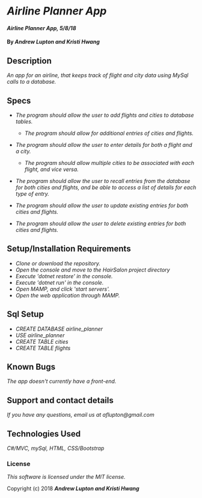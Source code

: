 # _Airline Planner App_

#### _Airline Planner App, 5/8/18_

#### By _**Andrew Lupton and Kristi Hwang**_

## Description

_An app for an airline, that keeps track of flight and city data using MySql calls to a database._

## Specs

* _The program should allow the user to add flights and cities to database tables._
  * _The program should allow for additional entries of cities and flights._

* _The program should allow the user to enter details for both a flight and a city._
  * _The program should allow multiple cities to be associated with each flight, and vice versa._

* _The program should allow the user to recall entries from the database for both cities and flights, and be able to access a list of details for each type of entry._

* _The program should allow the user to update existing entries for both cities and flights._

* _The program should allow the user to delete existing entries for both cities and flights._


## Setup/Installation Requirements

* _Clone or download the repository._
* _Open the console and move to the HairSalon project directory_
* _Execute 'dotnet restore' in the console._
* _Execute 'dotnet run' in the console._
* _Open MAMP, and click 'start servers'._
* _Open the web application through MAMP._

## Sql Setup

* _CREATE DATABASE airline_planner_
* _USE airline_planner_
* _CREATE TABLE cities_
* _CREATE TABLE flights_

## Known Bugs

_The app doesn't currently have a front-end._

## Support and contact details

_If you have any questions, email us at aflupton@gmail.com_

## Technologies Used

_C#/MVC, mySql, HTML, CSS/Bootstrap_

### License

*This software is licensed under the MIT license.*

Copyright (c) 2018 **_Andrew Lupton and Kristi Hwang_**
